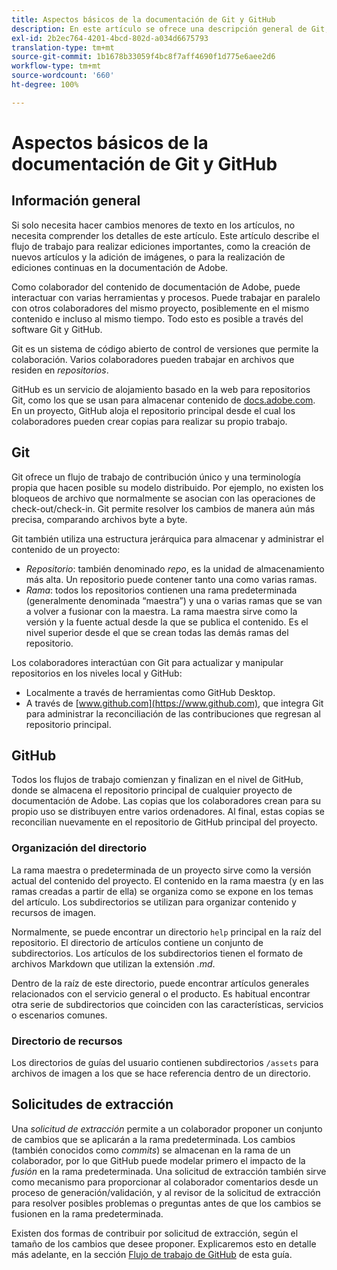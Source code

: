 ```yaml
---
title: Aspectos básicos de la documentación de Git y GitHub
description: En este artículo se ofrece una descripción general de Git, del repositorio de GitHub y de cómo se organiza el contenido, así como las convenciones de nomenclatura utilizadas para la documentación de Adobe.
exl-id: 2b2ec764-4201-4bcd-802d-a034d6675793
translation-type: tm+mt
source-git-commit: 1b1678b33059f4bc8f7aff4690f1d775e6aee2d6
workflow-type: tm+mt
source-wordcount: '660'
ht-degree: 100%

---
```


# Aspectos básicos de la documentación de Git y GitHub

## Información general

Si solo necesita hacer cambios menores de texto en los artículos, no necesita comprender los detalles de este artículo. Este artículo describe el flujo de trabajo para realizar ediciones importantes, como la creación de nuevos artículos y la adición de imágenes, o para la realización de ediciones continuas en la documentación de Adobe.

Como colaborador del contenido de documentación de Adobe, puede interactuar con varias herramientas y procesos. Puede trabajar en paralelo con otros colaboradores del mismo proyecto, posiblemente en el mismo contenido e incluso al mismo tiempo. Todo esto es posible a través del software Git y GitHub.

Git es un sistema de código abierto de control de versiones que permite la colaboración. Varios colaboradores pueden trabajar en archivos que residen en *repositorios*.

GitHub es un servicio de alojamiento basado en la web para repositorios Git, como los que se usan para almacenar contenido de [docs.adobe.com](https://docs.adobe.com). En un proyecto, GitHub aloja el repositorio principal desde el cual los colaboradores pueden crear copias para realizar su propio trabajo.

## Git

Git ofrece un flujo de trabajo de contribución único y una terminología propia que hacen posible su modelo distribuido. Por ejemplo, no existen los bloqueos de archivo que normalmente se asocian con las operaciones de check-out/check-in. Git permite resolver los cambios de manera aún más precisa, comparando archivos byte a byte.

Git también utiliza una estructura jerárquica para almacenar y administrar el contenido de un proyecto:

- *Repositorio*: también denominado *repo*, es la unidad de almacenamiento más alta. Un repositorio puede contener tanto una como varias ramas.
- *Rama*: todos los repositorios contienen una rama predeterminada (generalmente denominada “maestra”) y una o varias ramas que se van a volver a fusionar con la maestra. La rama maestra sirve como la versión y la fuente actual desde la que se publica el contenido. Es el nivel superior desde el que se crean todas las demás ramas del repositorio.

Los colaboradores interactúan con Git para actualizar y manipular repositorios en los niveles local y GitHub:

- Localmente a través de herramientas como GitHub Desktop.
- A través de [www.github.com](https://www.github.com), que integra Git para administrar la reconciliación de las contribuciones que regresan al repositorio principal.

## GitHub

Todos los flujos de trabajo comienzan y finalizan en el nivel de GitHub, donde se almacena el repositorio principal de cualquier proyecto de documentación de Adobe. Las copias que los colaboradores crean para su propio uso se distribuyen entre varios ordenadores. Al final, estas copias se reconcilian nuevamente en el repositorio de GitHub principal del proyecto.

### Organización del directorio

La rama maestra o predeterminada de un proyecto sirve como la versión actual del contenido del proyecto. El contenido en la rama maestra (y en las ramas creadas a partir de ella) se organiza como se expone en los temas del artículo. Los subdirectorios se utilizan para organizar contenido y recursos de imagen.

Normalmente, se puede encontrar un directorio `help` principal en la raíz del repositorio. El directorio de artículos contiene un conjunto de subdirectorios. Los artículos de los subdirectorios tienen el formato de archivos Markdown que utilizan la extensión *.md*.

Dentro de la raíz de este directorio, puede encontrar artículos generales relacionados con el servicio general o el producto. Es habitual encontrar otra serie de subdirectorios que coinciden con las características, servicios o escenarios comunes.

### Directorio de recursos

Los directorios de guías del usuario contienen subdirectorios `/assets` para archivos de imagen a los que se hace referencia dentro de un directorio.

<!--

### Markdown file template

For convenience, the root directory of each repository typically contains a Markdown template file named `template.md`. You can use this template file as a "starter file" if you need to create a new article for submission to the repository. The file contains:

- A **metadata header** at the top of the file, delineated by two, 3-hyphen lines. It contains the various tags used for tracking information related to the article. It also includes SEO optimizations and reporting processes that Adobe uses to evaluate the performance of the content. So the metadata is important!
- Various **examples of using Markdown** to format the elements of an article.
- General **instructions on the use of Markdown extensions**, which you can use for various types of alerts.
- Examples of **embedding video** by using an iframe.
- General **instructions on the use of docs.adobe.com extensions**, which you can use for special controls such as buttons and selectors.

-->

## Solicitudes de extracción

Una *solicitud de extracción* permite a un colaborador proponer un conjunto de cambios que se aplicarán a la rama predeterminada. Los cambios (también conocidos como *commits*) se almacenan en la rama de un colaborador, por lo que GitHub puede modelar primero el impacto de la *fusión* en la rama predeterminada. Una solicitud de extracción también sirve como mecanismo para proporcionar al colaborador comentarios desde un proceso de generación/validación, y al revisor de la solicitud de extracción para resolver posibles problemas o preguntas antes de que los cambios se fusionen en la rama predeterminada.

Existen dos formas de contribuir por solicitud de extracción, según el tamaño de los cambios que desee proponer. Explicaremos esto en detalle más adelante, en la sección [Flujo de trabajo de GitHub](local-repo.md) de esta guía.
